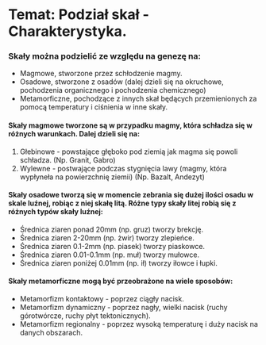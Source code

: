 # Temat: Podział skał - Charakterystyka.
### Skały można podzielić ze względu na genezę na:
- Magmowe, stworzone przez schłodzenie magmy.
- Osadowe, stworzone z osadów (dalej dzieli się na okruchowe, pochodzenia organicznego i pochodzenia chemicznego)
- Metamorficzne, pochodzące z innych skał będących przemienionych za pomocą temperatury i ciśnienia w inne skały.
#### Skały magmowe tworzone są w przypadku magmy, która schładza się w różnych warunkach. Dalej dzieli się na:
1. Głebinowe - powstające głęboko pod ziemią jak magma się powoli schładza. (Np. Granit, Gabro)
2. Wylewne - postwające podczas stygnięcia lawy (magmy, która wypłyneła na powierzchnię ziemii) (Np. Bazalt, Andezyt)
#### Skały osadowe tworzą się w momencie zebrania się dużej ilości osadu w skale luźnej, robiąc z niej skałę litą. Różne typy skały litej robią się z różnych typów skały luźnej:
- Średnica ziaren ponad 20mm (np. gruz) tworzy brekcję.
- Średnica ziaren 2-20mm (np. żwir) tworzy zlepieńce.
- Średnica ziaren 0.1-2mm (np. piasek) tworzy piaskowce.
- Średnica ziaren 0.01-0.1mm (np. muł) tworzy mułowce.
- Średnica ziaren poniżej 0.01mm (np. ił) tworzy iłowce i łupki.
#### Skały metamorficzne mogą być przeobrażone na wiele sposobów:
- Metamorfizm kontaktowy - poprzez ciągły nacisk.
- Metamorfizm dynamiczny - poprzez nagły, wielki nacisk (ruchy górotwórcze, ruchy płyt tektonicznych).
- Metamorfizm regionalny - poprzez wysoką temperaturę i duży nacisk na danych obszarach.
